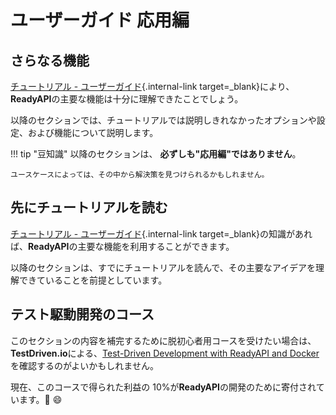 # ユーザーガイド 応用編

## さらなる機能

[チュートリアル - ユーザーガイド](../tutorial/){.internal-link target=\_blank}により、**ReadyAPI**の主要な機能は十分に理解できたことでしょう。

以降のセクションでは、チュートリアルでは説明しきれなかったオプションや設定、および機能について説明します。

!!! tip "豆知識"
以降のセクションは、 **必ずしも"応用編"ではありません**。

    ユースケースによっては、その中から解決策を見つけられるかもしれません。

## 先にチュートリアルを読む

[チュートリアル - ユーザーガイド](../tutorial/){.internal-link target=\_blank}の知識があれば、**ReadyAPI**の主要な機能を利用することができます。

以降のセクションは、すでにチュートリアルを読んで、その主要なアイデアを理解できていることを前提としています。

## テスト駆動開発のコース

このセクションの内容を補完するために脱初心者用コースを受けたい場合は、**TestDriven.io**による、<a href="https://testdriven.io/courses/tdd-readyapi/" class="external-link" target="_blank">Test-Driven Development with ReadyAPI and Docker</a>を確認するのがよいかもしれません。

現在、このコースで得られた利益の 10%が**ReadyAPI**の開発のために寄付されています。🎉 😄
